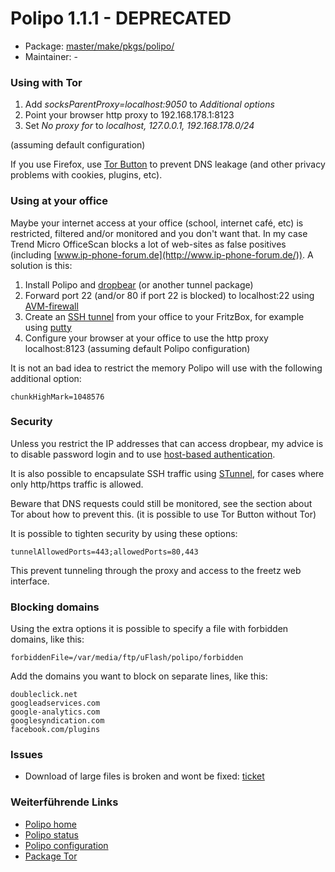 # Polipo 1.1.1 - DEPRECATED
 - Package: [master/make/pkgs/polipo/](https://github.com/Freetz-NG/freetz-ng/tree/master/make/pkgs/polipo/)
 - Maintainer: -

### Using with Tor

1.  Add *socksParentProxy=localhost:9050* to *Additional options*
2.  Point your browser http proxy to 192.168.178.1:8123
3.  Set *No proxy for* to *localhost, 127.0.0.1, 192.168.178.0/24*

(assuming default configuration)

If you use Firefox, use [Tor
Button](https://addons.mozilla.org/nl/firefox/addon/2275/) to
prevent DNS leakage (and other privacy problems with cookies, plugins,
etc).

### Using at your office

Maybe your internet access at your office (school, internet café, etc)
is restricted, filtered and/or monitored and you don't want that. In my
case Trend Micro OfficeScan blocks a lot of web-sites as false positives
(including
[www.ip-phone-forum.de](http://www.ip-phone-forum.de/)).
A solution is this:

1.  Install Polipo and [dropbear](dropbear.md) (or another
    tunnel package)
2.  Forward port 22 (and/or 80 if port 22 is blocked) to localhost:22
    using [AVM-firewall](avm-firewall.md)
3.  Create an [SSH
    tunnel](http://oldsite.precedence.co.uk/nc/putty.html)
    from your office to your FritzBox, for example using
    [putty](http://www.chiark.greenend.org.uk/~sgtatham/putty/)
4.  Configure your browser at your office to use the http proxy
    localhost:8123 (assuming default Polipo configuration)

It is not an bad idea to restrict the memory Polipo will use with the
following additional option:

```
chunkHighMark=1048576
```

### Security

Unless you restrict the IP addresses that can access dropbear, my advice
is to disable password login and to use [host-based
authentication](dropbear.html#ZugangmitPutty1).

It is also possible to encapsulate SSH traffic using
[STunnel](stunnel.md), for cases where only http/https traffic
is allowed.

Beware that DNS requests could still be monitored, see the section about
Tor about how to prevent this. (it is possible to use Tor Button without
Tor)

It is possible to tighten security by using these options:

```
tunnelAllowedPorts=443;allowedPorts=80,443
```

This prevent tunneling through the proxy and access to the freetz web
interface.

### Blocking domains

Using the extra options it is possible to specify a file with forbidden
domains, like this:

```
forbiddenFile=/var/media/ftp/uFlash/polipo/forbidden
```

Add the domains you want to block on separate lines, like this:

```
doubleclick.net
googleadservices.com
google-analytics.com
googlesyndication.com
facebook.com/plugins
```

### Issues

-   Download of large files is broken and wont be fixed:
    [ticket](https://trac.torproject.org/projects/tor/ticket/1149)

### Weiterführende Links

-   [Polipo
    home](http://www.pps.jussieu.fr/~jch/software/polipo/)
-   [Polipo
    status](http://192.168.178.1:8123/polipo/status?)
-   [Polipo
    configuration](http://192.168.178.1:8123/polipo/config?)
-   [Package Tor](tor.md)

